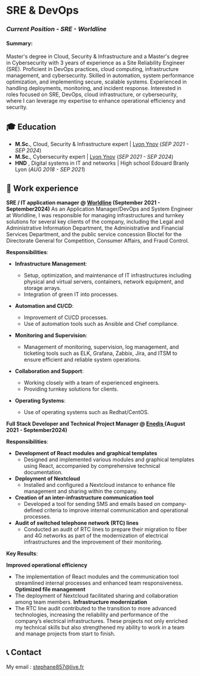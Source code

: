 # SRE & DevOps 
### _Current Position - SRE - Worldline_ 

#### Summary: 
Master's degree in Cloud, Security & Infrastructure and a Master's degree in Cybersecurity with 3 years of experience as a Site Reliability Engineer (SRE). Proficient in DevOps practices, cloud computing, infrastructure management, and cybersecurity. Skilled in automation, system performance optimization, and implementing secure, scalable systems. Experienced in handling deployments, monitoring, and incident response. Interested in roles focused on SRE, DevOps, cloud infrastructure, or cybersecurity, where I can leverage my expertise to enhance operational efficiency and security.

## 🎓 Education	  		
- **M.Sc.**, Cloud, Security & Infrastructure expert	| <a href="https://www.ynov.com/formations/informatique/mastere-expert-en-cloud-securite-infrastructure" target="_blank">Lyon Ynov</a> (_SEP 2021 - SEP 2024_)
- **M.Sc.**, Cybersecurity expert	| <a href="https://www.ynov.com/formations/cybersecurite/mastere-consultant-en-cybersecurite" target="_blank">Lyon Ynov</a> (_SEP 2021 - SEP 2024_)        		
- **HND** , Digital systems in IT and networks  | <a>High school Edouard Branly Lyon </a> (_AUG 2018 - SEP 2021_)     

## 💼 Work experience 
**SRE / IT application manager @ <a href="https://worldline.com/fr-fr/home" target="_blank">Worldline</a> (September 2021 - September2024)**
As an Application Manager/DevOps and System Engineer at Worldline, I was responsible for managing infrastructures and turnkey solutions for several key clients of the company, including the Legal and Administrative Information Department, the Administrative and Financial Services Department, and the public service concession Bloctel for the Directorate General for Competition, Consumer Affairs, and Fraud Control.

**Responsibilities**:

- **Infrastructure Management**:
  - Setup, optimization, and maintenance of IT infrastructures including physical and virtual servers, containers, network equipment, and storage arrays.
  - Integration of green IT into processes.

- **Automation and CI/CD**:
  - Improvement of CI/CD processes.
  - Use of automation tools such as Ansible and Chef compliance.

- **Monitoring and Supervision**:
  - Management of monitoring, supervision, log management, and ticketing tools such as ELK, Grafana, Zabbix, Jira, and ITSM to ensure efficient and reliable system operations.

- **Collaboration and Support**:
  - Working closely with a team of experienced engineers.
  - Providing turnkey solutions for clients.

- **Operating Systems**:
  - Use of operating systems such as Redhat/CentOS.

**Full Stack Developer and Technical Project Manager @ <a href="https://www.enedis.fr/" target="_blank">Enedis </a> (August 2021 - September2024)**

**Responsibilities**:
- **Development of React modules and graphical templates**
  - Designed and implemented various modules and graphical templates using React, accompanied by comprehensive technical documentation.
- **Deployment of Nextcloud** 
  - Installed and configured a Nextcloud instance to enhance file management and sharing within the company.
- **Creation of an inter-infrastructure communication tool**
  - Developed a tool for sending SMS and emails based on company-defined criteria to improve internal communication and operational processes.
- **Audit of  switched telephone network (RTC) lines** 
  - Conducted an audit of RTC lines to prepare their migration to fiber and 4G networks as part of the modernization of electrical infrastructures and the improvement of their monitoring.

**Key Results**:

**Improved operational efficiency**
- The implementation of React modules and the communication tool streamlined internal processes and enhanced team responsiveness.
**Optimized file management** 
- The deployment of Nextcloud facilitated sharing and collaboration among team members.
**Infrastructure modernization** 
- The RTC line audit contributed to the transition to more advanced technologies, increasing the reliability and performance of the company’s electrical infrastructures.
These projects not only enriched my technical skills but also strengthened my ability to work in a team and manage projects from start to finish.

## 📞 Contact
My email : stephane857@live.fr